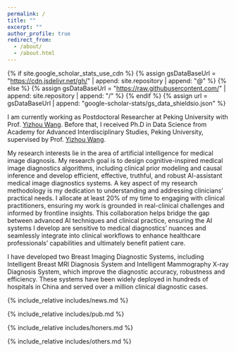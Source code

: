 ```yaml
---
permalink: /
title: ""
excerpt: ""
author_profile: true
redirect_from: 
  - /about/
  - /about.html
---
```


{% if site.google_scholar_stats_use_cdn %}
{% assign gsDataBaseUrl = "https://cdn.jsdelivr.net/gh/" | append: site.repository | append: "@" %}
{% else %}
{% assign gsDataBaseUrl = "https://raw.githubusercontent.com/" | append: site.repository | append: "/" %}
{% endif %}
{% assign url = gsDataBaseUrl | append: "google-scholar-stats/gs_data_shieldsio.json" %}

<span class='anchor' id='about-me'></span>

I am currently working as Postdoctoral Researcher at Peking University with Prof. [Yizhou Wang](https://cfcs.pku.edu.cn/wangyizhou/#../../../english/index.htm).
Before that, I received Ph.D in Data Science from Academy for Advanced Interdisciplinary Studies, Peking University, supervised by Prof. [Yizhou Wang](https://cfcs.pku.edu.cn/wangyizhou/#../../../english/index.htm).

My research interests lie in the area of artificial intelligence for medical image diagnosis. My research goal is to design cognitive-inspired medical image diagnostics algorithms, including clinical prior modeling and causal inference and develop efficient, effective, truthful, and robust AI-assistant medical image diagnostics systems. A key aspect of my research methodology is my dedication to understanding and addressing clinicians’ practical needs. I allocate at least 20% of my time to engaging with clinical practitioners, ensuring my work is grounded in real-clinical challenges and informed by frontline insights. This collaboration helps bridge the gap between advanced AI techniques and clinical practice, ensuring the AI systems I develop are sensitive to medical diagnostics’ nuances and seamlessly integrate into clinical workflows to enhance healthcare professionals’ capabilities and ultimately benefit patient care. 

I have developed two Breast Imaging Diagnostic Systems, including Intelligent Breast MRI Diagnosis System and Intelligent Mammography X-ray Diagnosis System, which improve the diagnostic accuracy, robustness and efficiency. These systems have been widely deployed in hundreds of hospitals in China and served over a million clinical diagnostic cases.


{% include_relative includes/news.md %}

{% include_relative includes/pub.md %}

{% include_relative includes/honers.md %}

{% include_relative includes/others.md %}
